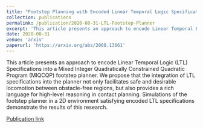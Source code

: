 ```yaml
---
title: "Footstep Planning with Encoded Linear Temporal Logic Specifications"
collection: publications
permalink: /publication/2020-08-31-LTL-Footstep-Planner
excerpt: 'This article presents an approach to encode Linear Temporal Logic (LTL) Specifications into a Mixed Integer Quadratically Constrained Quadratic Program (MIQCQP) footstep planner. We propose that the integration of LTL specifications into the planner not only facilitates safe and desirable locomotion between obstacle-free regions, but also provides a rich language for high-level reasoning in contact planning. Simulations of the footstep planner in a 2D environment satisfying encoded LTL specifications demonstrate the results of this research.'
date: 2020-08-31
venue: 'arxiv'
paperurl: 'https://arxiv.org/abs/2008.13661'
---
```

This article presents an approach to encode Linear Temporal Logic (LTL) Specifications into a Mixed Integer Quadratically Constrained Quadratic Program (MIQCQP) footstep planner. We propose that the integration of LTL specifications into the planner not only facilitates safe and desirable locomotion between obstacle-free regions, but also provides a rich language for high-level reasoning in contact planning. Simulations of the footstep planner in a 2D environment satisfying encoded LTL specifications demonstrate the results of this research.

[Publication link](https://arxiv.org/abs/2008.13661)
